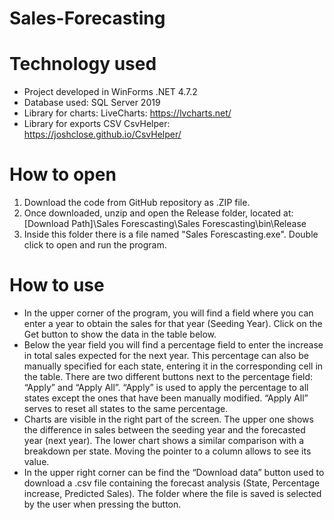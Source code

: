 # Sales-Forecasting

# Technology used
- Project developed in WinForms .NET 4.7.2
- Database used: SQL Server 2019
- Library for charts: LiveCharts: https://lvcharts.net/
- Library for exports CSV CsvHelper: https://joshclose.github.io/CsvHelper/

# How to open
1. Download the code from GitHub repository as .ZIP file.
2. Once downloaded, unzip and open the Release folder, located at: [Download Path]\Sales Forescasting\Sales Forescasting\bin\Release
3. Inside this folder there is a file named "Sales Forescasting.exe". Double click to open and run the program.

# How to use
- In the upper corner of the program, you will find a field where you can enter a year to obtain the sales for that year (Seeding Year). Click on the Get button to show the data in the table below.
- Below the year field you will find a percentage field to enter the increase in total sales expected for the next year. This percentage can also be manually specified for each state, entering it in the corresponding cell in the table. There are two different buttons next to the percentage field: “Apply” and “Apply All”. “Apply” is used to apply the percentage to all states except the ones that have been manually modified. “Apply All” serves to reset all states to the same percentage.
- Charts are visible in the right part of the screen. The upper one shows the difference in sales between the seeding year and the forecasted year (next year). The lower chart shows a similar comparison with a breakdown per state. Moving the pointer to a column allows to see its value. 
- In the upper right corner can be find the “Download data” button used to download a .csv file containing the forecast analysis (State, Percentage increase, Predicted Sales). The folder where the file is saved is selected by the user when pressing the button. 

